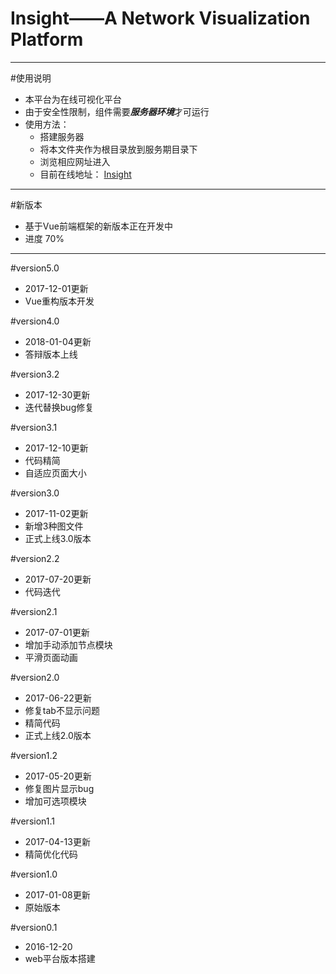 # Insight——A Network Visualization Platform 
---
#使用说明
- 本平台为在线可视化平台
- 由于安全性限制，组件需要***服务器环境***才可运行
- 使用方法：
	- 搭建服务器
	- 将本文件夹作为根目录放到服务期目录下
	- 浏览相应网址进入
	- 目前在线地址： [Insight](http://120.25.166.203/insight/)

---
#新版本
- 基于Vue前端框架的新版本正在开发中
- 进度 70%


---
#version5.0
- 2017-12-01更新
- Vue重构版本开发

#version4.0
- 2018-01-04更新
- 答辩版本上线

#version3.2
- 2017-12-30更新
- 迭代替换bug修复

#version3.1
- 2017-12-10更新
- 代码精简
- 自适应页面大小

#version3.0
- 2017-11-02更新
- 新增3种图文件
- 正式上线3.0版本

#version2.2
- 2017-07-20更新
- 代码迭代

#version2.1
- 2017-07-01更新
- 增加手动添加节点模块
- 平滑页面动画

#version2.0
- 2017-06-22更新
- 修复tab不显示问题
- 精简代码
- 正式上线2.0版本

#version1.2
- 2017-05-20更新
- 修复图片显示bug
- 增加可选项模块

#version1.1
- 2017-04-13更新
- 精简优化代码


#version1.0
- 2017-01-08更新
- 原始版本

#version0.1
- 2016-12-20
- web平台版本搭建
